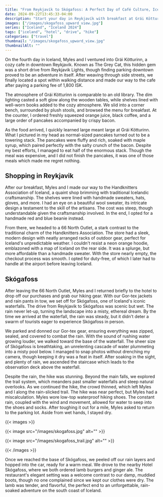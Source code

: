 ```yaml
---
title: "From Reykjavík to Skógafoss: A Perfect Day of Café Culture, Icelandic Shopping, and Scenic Hiking"
date: 2024-09-22T13:45:33-04:00
description: "Start your day in Reykjavík with breakfast at Grái Kötturinn, shop at local favorites like the Handknitters Association and 66 North, then drive to the breathtaking Skógafoss for an unforgettable hike. Cap off the day with lamb burgers and a movie in the heart of Reykjavík."
images: ["/images/skogafoss_upward_view.jpg"]
series: ["Iceland", "Iceland 2024"]
tags: ["iceland", "hotel", "drive", "hike"]
categories: ["travel"]
thumbnail: "/images/skogafoss_upward_view.jpg"
thumbnailAlt: ""
---
```


On the fourth day in Iceland, Myles and I ventured into Grái Kötturinn, a cozy cafe in downtown Reykjavik. Known as The Grey Cat, this hidden gem was a short drive from Reykjavik Lights, though finding parking downtown proved to be an adventure in itself. After weaving through side streets, we finally located a spot within walking distance and made our way to the cafe after paying a parking fee of 1,800 ISK.

The atmosphere of Grái Kötturinn is comparable to an old library. The dim lighting casted a soft glow along the wooden tables, while shelves lined with well-worn books added to the cozy atmosphere. We slid into a corner bench, surrounded by plush stools, and browsed the menu for breakfast. At the counter, I ordered freshly squeezed orange juice, black coffee, and a large order of pancakes accompanied by crispy bacon.

As the food arrived, I quickly learned large meant large at Grái Kötturinn. What I pictured in my head as normal-sized pancakes turned out to be a towering stack. The pancakes were fluffy and rich, soaked with maple syrup, which paired perfectly with the salty crunch of the bacon. Despite my best efforts, I managed to eat half of the enormous stack. Though the meal was expensive, and I did not finish the pancakes, it was one of those meals which made me regret nothing.

## Shopping in Reykjavik

After our breakfast, Myles and I made our way to the Handknitters Association of Iceland, a quaint shop brimming with traditional Icelandic craftsmanship. The shelves were lined with handmade sweaters, hats, gloves, and more. I had an eye on a beautiful wool sweater, its intricate design a testament to the skill of the artisans. The cost was steep, though understandable given the craftsmanship involved. In the end, I opted for a handmade red and blue beanie instead.

From there, we headed to a 66 North Outlet, a stark contrast to the traditional charm of the Handknitters Association. The store had a sleek, modern design with neatly arranged racks of outdoor gear, perfect for Iceland's unpredictable weather. I couldn't resist a neon orange hoodie, emblazoned with a map of Iceland on the rear side. It was a splurge, but more affordable than a handmade sweater. With the store nearly empty, the checkout process was smooth. I opted for duty-free, of which I later had to handle at the airport before leaving Iceland.

## Skógafoss

After leaving the 66 North Outlet, Myles and I returned briefly to the hotel to drop off our purchases and grab our hiking gear. With our Gor-tex jackets and rain pants in tow, we set off for Skógafoss, one of Iceland's iconic waterfalls. The drive from Reykjavik to Skógafoss was scenic but wet. The rain never let-up, turning the landscape into a misty, ethereal dream. By the time we arrived at the waterfall, the rain was steady, but it didn't deter a swarm of tourists eager to experience Skógafoss in person.

We parked and donned our Gor-tex gear, ensuring everything was zipped, sealed, and covered to combat the rain. With the sound of rushing water growing louder, we walked toward the base of the waterfall. The sheer size of Skógafoss is breathtaking, an unrelenting cascade of water plummeting into a misty pool below. I managed to snap photos without drenching my camera, though keeping it dry was a feat in itself. After soaking in the sight, and plenty of rain, we ascended the staircase which leads to the observation deck above the waterfall.

Despite the rain, the hike was stunning. Beyond the main falls, we explored the trail system, which meanders past smaller waterfalls and steep natural overlooks. As we continued the hike, the crowd thinned, which left Myles and I along the rain-slicked trail. The hike was near perfect, but Myles had a miscalculation. Myles wore low-top waterproof hiking shoes. The constant rain, coupled with the wind and movement, allowed for water to seep into the shoes and socks. After toughing it out for a mile, Myles asked to return to the parking lot. Aside from wet hands, I stayed dry.

{{< images >}}

{{< image src="/images/skogafoss.jpg" alt="" >}}

{{< image src="/images/skogafoss_trail.jpg" alt="" >}}

{{< /images >}}

Once we reached the base of Skógafoss, we peeled off our rain layers and hopped into the car, ready for a warm meal. We drove to the nearby Hotel Skógafoss, where we both ordered lamb burgers and ginger ale. The restaurant's elegant setting was a welcome contrast to our damp, muddied boots, though no one complained since we kept our clothes were dry. The lamb was tender, and flavorful, the perfect end to an unforgettable, rain-soaked adventure on the south coast of Iceland.

<!-- Furiosa movie -->
